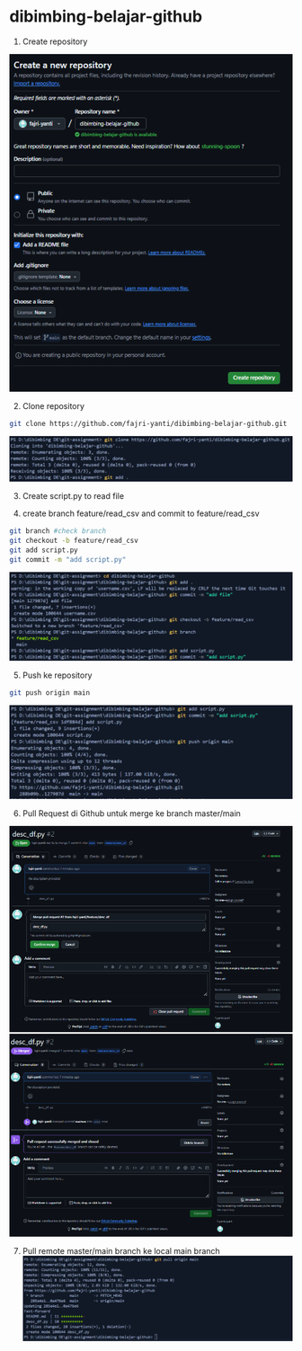 # dibimbing-belajar-github
1. Create repository
   
![create repo](asset/_0.png)

2. Clone repository
```bash
git clone https://github.com/fajri-yanti/dibimbing-belajar-github.git
```
![create repo](asset/_1.png)

3. Create script.py to read file

4. create branch feature/read_csv and commit to feature/read_csv
```bash
git branch #check branch
git checkout -b feature/read_csv
git add script.py
git commit -m "add script.py"
```
![create repo](asset/_2.png)

5. Push ke repository
```bash
git push origin main
```
![create repo](asset/_3.png)

6. Pull Request di Github untuk merge ke branch master/main

![create pull request](asset/_4.0.png)
![create pull request](asset/_4.1.png)

7. Pull remote master/main branch ke local main branch
![create pull main](asset/_5.png)
